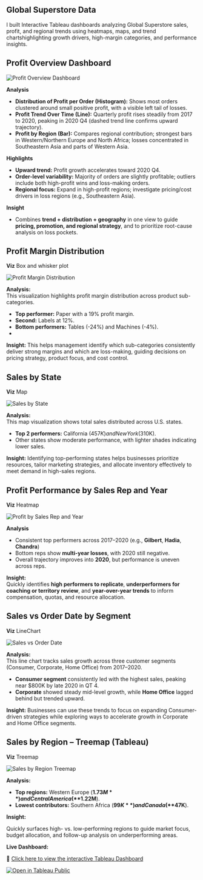 ## Global Superstore Data

I built Interactive Tableau dashboards analyzing Global Superstore sales, profit, and regional trends using heatmaps, maps, and trend chartshighlighting growth drivers, high-margin categories, and performance insights.

## Profit Overview Dashboard 

![Profit Overview Dashboard](profit_overview_dashboard.png)

**Analysis**
- **Distribution of Profit per Order (Histogram):** Shows most orders clustered around small positive profit, with a visible left tail of losses.
- **Profit Trend Over Time (Line):** Quarterly profit rises steadily from 2017 to 2020, peaking in 2020 Q4 (dashed trend line confirms upward trajectory).
- **Profit by Region (Bar):** Compares regional contribution; strongest bars in Western/Northern Europe and North Africa; losses concentrated in Southeastern Asia and parts of Western Asia.

**Highlights**
- **Upward trend:** Profit growth accelerates toward 2020 Q4.
- **Order-level variability:** Majority of orders are slightly profitable; outliers include both high-profit wins and loss-making orders.
- **Regional focus:** Expand in high-profit regions; investigate pricing/cost drivers in loss regions (e.g., Southeastern Asia).

**Insight**
- Combines **trend + distribution + geography** in one view to guide **pricing, promotion, and regional strategy**, and to prioritize root-cause analysis on loss pockets.



## Profit Margin Distribution 
**Viz** Box and whisker plot

![Profit Margin Distribution](profit_margin_distribution.png)

**Analysis:**  
This visualization highlights profit margin distribution across product sub-categories.

- **Top performer:** Paper with a 19% profit margin.  
- **Second:** Labels at 12%.  
- **Bottom performers:** Tables (-24%) and Machines (-4%).
- 
 **Insight:** This helps management identify which sub-categories consistently deliver strong margins and which are loss-making, guiding decisions on pricing strategy, product focus, and cost control.  
 
## Sales by State 
**Viz** Map

![Sales by State](state_sales_map.png)

**Analysis:**  
This map visualization shows total sales distributed across U.S. states.  

- **Top 2 performers:** California ($457K) and New York ($310K).  
- Other states show moderate performance, with lighter shades indicating lower sales.  

 **Insight:** Identifying top-performing states helps businesses prioritize resources, tailor marketing strategies, and allocate inventory effectively to meet demand in high-sales regions. 
 

## Profit Performance by Sales Rep and Year 

**Viz** Heatmap

![Profit by Sales Rep and Year](profit_by_salesrep_year_heatmap.png)


**Analysis**
- Consistent top performers across 2017–2020 (e.g., **Gilbert**, **Hadia**, **Chandra**)   
- Bottom reps show **multi-year losses**, with 2020 still negative.  
- Overall trajectory improves into **2020**, but performance is uneven across reps.

**Insight:**  
Quickly identifies **high performers to replicate**, **underperformers for coaching or territory review**, and **year-over-year trends** to inform compensation, quotas, and resource allocation.



 ## Sales vs Order Date by Segment 

 **Viz** LineChart
 

![Sales vs Order Date](sales_vs_orderdate_line.png)

**Analysis:**  
This line chart tracks sales growth across three customer segments (Consumer, Corporate, Home Office) from 2017–2020.  

- **Consumer segment** consistently led with the highest sales, peaking near $800K by late 2020 in QT 4.  
- **Corporate** showed steady mid-level growth, while **Home Office** lagged behind but trended upward.  

 **Insight:** Businesses can use these trends to focus on expanding Consumer-driven strategies while exploring ways to accelerate growth in Corporate and Home Office segments.  


 ## Sales by Region – Treemap (Tableau)

 **Viz** Treemap

![Sales by Region Treemap](region_sales_treemap.png)


**Analysis:**  
- **Top regions:** Western Europe (**$1.73M**) and Central America (**$1.22M**).   
- **Lowest contributors:** Southern Africa (**$99K**) and Canada (**$47K**).

**Insight:**  

Quickly surfaces high- vs. low-performing regions to guide market focus, budget allocation, and follow-up analysis on underperforming areas.





**Live Dashboard:**  

🔗 [Click here to view the interactive Tableau Dashboard](https://public.tableau.com/app/profile/lilian.wanjiku/viz/SuperStoreAnalysis_Dashboard/Dashboard2?publish=yes)

[![Open in Tableau Public](https://img.shields.io/badge/Tableau%20Public-View%20Dashboard-005B96?logo=tableau&logoColor=white)](https://public.tableau.com/app/profile/lilian.wanjiku/viz/SuperStoreAnalysis_Dashboard/Dashboard2?publish=yes)








